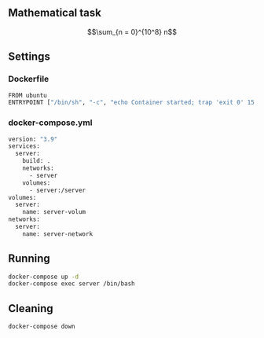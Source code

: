 ## Mathematical task

$$\sum_{n = 0}^{10^8} n$$

## Settings

### Dockerfile

```bash
FROM ubuntu
ENTRYPOINT ["/bin/sh", "-c", "echo Container started; trap 'exit 0' 15; while sleep 1 & wait $!; do :; done"]
```

### docker-compose.yml

```bash
version: "3.9"
services:
  server:
    build: .
    networks:
      - server
    volumes:
      - server:/server
volumes:
  server:
    name: server-volum
networks:
  server:
    name: server-network
```

## Running

```bash
docker-compose up -d
docker-compose exec server /bin/bash
```

## Cleaning

```bash
docker-compose down
```